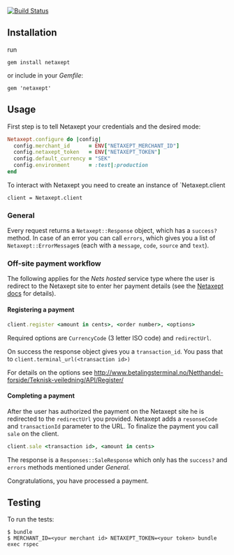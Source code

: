 [![Build Status](https://travis-ci.org/mhenrixon/netaxept.png)](https://travis-ci.org/mhenrixon/netaxept)

Installation
-----------
run

    gem install netaxept

or include in your _Gemfile_:

    gem 'netaxept'

Usage
-----

First step is to tell Netaxept your credentials and the desired mode:

```ruby
Netaxept.configure do |config|
  config.merchant_id      = ENV["NETAXEPT_MERCHANT_ID"]
  config.netaxept_token   = ENV["NETAXEPT_TOKEN"]
  config.default_currency = "SEK"
  config.environment      = :test|:production
end
```

To interact with Netaxept you need to create an instance of `Netaxept.client

    client = Netaxept.client

### General

Every request returns a `Netaxept::Response` object, which has a `success?` method.
In case of an error you can call `errors`, which gives you a list of `Netaxept::ErrorMessage`s
(each with a `message`, `code`, `source` and `text`).

### Off-site payment workflow

The following applies for the _Nets hosted_ service type where the user is redirect to the
Netaxept site to enter her payment details (see the
[Netaxept docs](http://www.betalingsterminal.no/Netthandel-forside/Teknisk-veiledning/Overview/)
for details).

#### Registering a payment

```ruby
client.register <amount in cents>, <order number>, <options>
```

Required options are `CurrencyCode` (3 letter ISO code) and `redirectUrl`.

On success the response object gives you a `transaction_id`.
You pass that to `client.terminal_url(<transaction id>)`

For details on the options see http://www.betalingsterminal.no/Netthandel-forside/Teknisk-veiledning/API/Register/

#### Completing a payment

After the user has authorized the payment on the Netaxept site he is redirected to the `redirectUrl` you provided. Netaxept adds a `resonseCode` and `transactionId` parameter to the URL. To finalize the payment you call `sale` on the client.

```ruby
client.sale <transaction id>, <amount in cents>
```

The response is a `Responses::SaleResponse` which only has the `success?` and `errors` methods mentioned under _General_.

Congratulations, you have processed a payment.

Testing
-------

To run the tests:

    $ bundle
    $ MERCHANT_ID=<your merchant id> NETAXEPT_TOKEN=<your token> bundle exec rspec
